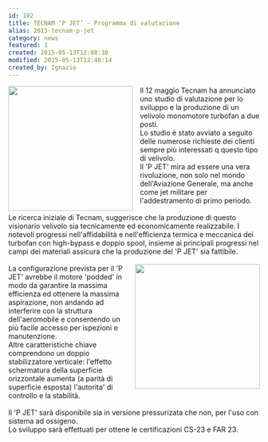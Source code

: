 ```yaml
---
id: 192
title: TECNAM ‘P JET’ - Programma di valutazione
alias: 2015-tecnam-p-jet
category: news
featured: 1
created: 2015-05-13T12:08:38
modified: 2015-05-13T12:46:14
created_by: Ignazio
---
```

<p>
 <a href="images/stories/2015-P-Jet.jpg" target="_blank">
  <img border="0" src="images/stories/2015-P-Jet.jpg" style="float: left; padding-right: 1em;" width="250"/>
 </a>
 Il 12 maggio Tecnam ha annunciato uno studio di valutazione per lo sviluppo e la produzione di un velivolo monomotore turbofan a due posti.
 <br/>
 Lo studio è stato avviato a seguito delle numerose richieste dei clienti sempre più interessati q questo tipo di velivolo.
 <br/>
 Il 'P JET' mira ad essere una vera rivoluzione, non solo nel mondo dell'Aviazione Generale, ma anche come jet militare per l'addestramento di primo periodo.
 <br/>
 <br/>
 Le ricerca iniziale di Tecnam, suggerisce che la produzione di questo visionario
 <span>
  velivolo
 </span>
 sia tecnicamente ed economicamente realizzabile. I notevoli progressi nell'affidabilità e nell'efficienza termica e meccanica dei turbofan con high-bypass e doppio spool, insieme ai principali progressi nel campi dei materiali assicura che la produzione del 'P JET' sia fattibile.
 <br/>
 <br/>
 <a href="images/stories/2015-P-Jet-generalview.jpg" target="_blank">
  <img border="0" src="images/stories/2015-P-Jet-generalview.jpg" style="float: right; padding-left: 1em;" width="250"/>
 </a>
 La configurazione prevista per il 'P JET' avrebbe il motore 'podded' in modo da garantire la massima efficienza ed ottenere la massima aspirazione, non andando ad interferire con la struttura dell'aeromobile e consentendo un più facile accesso per ispezioni e manutenzione.
 <br/>
 Altre caratteristiche chiave comprendono un doppio stabilizzatore verticale: l'effetto schermatura della superficie orizzontale aumenta (a parità di superficie esposta) l'autorita' di controllo e la stabilità.
 <br/>
 <br/>
 Il 'P JET' sarà disponibile sia in versione pressurizata che non, per l'uso con sistema ad ossigeno.
 <br/>
 Lo sviluppo sarà effettuati per ottene le certificazioni CS-23 e FAR 23.
</p>

